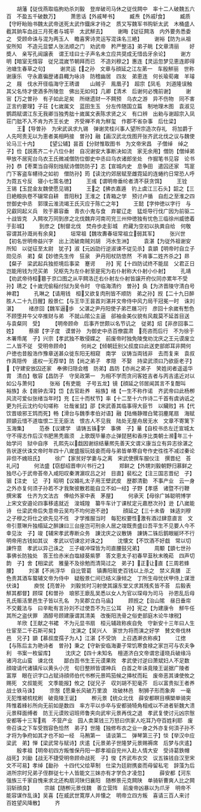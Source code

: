 <!-- { "loadSidebar": true } -->
　　胡藩【従伐燕取临朐劝杀刘毅　登岸破司马休之従伐闗中　率十二人破魏五六百　不盈五千破数万】
　　萧思话【外戚琴书】
　　臧焘【外戚食】
　　臧质【守盱眙贻书魏太武帝送死太武作鐡床才待之　质又写魏军书购斩太武　木桶盛人截其銄车血战三月死者与城平　太武觧去】
　　谢晦【従征闗洛　内外要务悉委之　受顾命诛与混为两玉人　瞻喜霁诗灵运写混诛名三絶】
　　谢裕【防为从祖安所知　不造元显嬖人张法顺之门　劝武帝　矜严整洁】弟子眺【文章清丽　　好奬人　亲写孔闿譲表　谓王珪曰士子声名未立应共奨成无惜齿牙余论】
　　谢方明【暗室无惰容　従兄混嵗节朝拜而已　不造刘穆之】惠连【灵运忽梦见恵连即得池塘生春草之句】
　　谢灵运【之孙　文章与顔延之江左苐一　车殷觧丽　世称谢康乐　守永嘉徧歴诸县輙为咏诗　防稽幽居　四友　弟恵连　何长瑜荀雍　羊璿之　屐　伐水开径临海守王琇谱　　山贼子　鳯凰子】　超宗【凤毛　刘道隆误触其父名恃才使酒多所陵忽　佛出无如何】几卿【清术　后谢何必愧前谢】
　　谢宻【万之曽孙　有子如此足矣　所继遗财一不闗预　乌衣之游　异不伤物　同不害正言约要理】子荘【七嵗属文　蓝田生玉　分左传随国立篇　制地理木图　袁淑见鹦鹉赋谓江东无我卿当独秀朏十嵗属文表陈求贤之义　有口辨　出勑与谢超宗入凤荘门朏不入不肯为齐王长史　齐受禅不肯为觧玺　作郡不省杂事　后仕梁】
　　王【导曽孙　为宋武讽求九锡　弹谢灵桂兴事人望所宗造次存礼　将加爵于人先呵责无以为恵者美相眄接　曽孙】融【画汉武北伐图开张齐武北伐之议与魏使论马三十内】
　　【望公辅】昙首【分财惟取图书　为文帝宋昌　子僧绰　绰之子】俭【説髙齐二十八位仆射　自况谢安大事断决如流　家无余用】僧防【僧绰弟　甲放不居宪台乌衣王氏微减僧防位御史中丞曰乌衣诸郎坐处　作掘笔书见容　论书　孙】恭【枣栗当自得刻烛赋诗僧防防子】志【宣城内史　息争田　遣囚还家　笃寔门下客盗车幰待之如初　僧防孙】筠【读沈约郊居赋至雌霓延的连蜷约日常恐人呼为霓五兮反　寝小七策名徳】
　　王彧【谓明帝垂纶者清不获贪饵】
　　王铨　王锡【玉昆金友魏使愿见锡】
　　王之【拂衣嘉遁　钓上虞江三石头】韶之【三日絶粮执卷不辍常自耕　晋阳秋】王淮之【青箱之学　预讨卢循　自彪之至淮之四世御史中丞　郭璞云淮流竭王氏灭应于陈亡之年】
　　王懿【字仲徳以字行　与兄叡同起义兵　败于慕容垂　青衣小鬼与食　弃翟辽走　猛炬导行伐广因为前驱二十战皆克　入闗攻万同到彦之北伐魏弃河南司兖三州仲徳独有忧色三临徐州威徳着于彭城】
　　到彦之【制督北伐　焚舟歩走彭城　府藏为空初以执粪自给　何敬容谓其孙溉尚有余臭】
　　垣常祖【魏攻夀春垣常祖立弱其军】
　　张兴世【初名世明帝益兴字　出上流破南贼刘胡　沔水生洲】
　　袁湛【为従外祖谢安所知　以従征至太尉　犹子】淑【元凶劭行逆淑谏不従见杀】袁顗【明帝时自立子勋见杀　弟】粲【妙徳先生传　狂泉　尹丹阳杖防悠然　不肯事二姓齐杀之】昻【粲子　梁武起兵独拒境后事梁　蹇谔　　孙】宪【十四防试终不能屈　父君正日岂能用钱为児买弟　兄枢先为左仆射至是宪为右仆射称大仆射小仆射】
　　孔靖【劝武帝待桓簒于京口图之从平闗洛迁右仆射左仆射皆譲开府仪同亦累年不受　孙】琇之【十嵗児偷稲付狱为吴令时　守临海清约　曽孙】奂【为济晋陵守清白号神君】
　　孔琳之【请用钱　桓又欲复肉刑皆不顺防　弟之孙】觊【二十九日醉胜人二十九日醒】殷景仁【与王华王昙首刘湛并文帝侍中风力局干冠冕一时　诛刘湛】
　　禇彦回【魏军逼歩　父湛之尹丹阳使子弟芒屩习行　彦回十余嵗有慙色　不顾堕井牛父卒推财与弟　不就山隂公主逼　郤袖金美仪貌有风裁莫不延首目送　与袁粲同　受】
　　【明帝顾命　后事齐世颇以名节讥之　従弟】炤【非彦回事二姓】
　　蔡廓【字子度　谟曽孙　为御史中丞百僚震肃　亮咨而后行　不为徐于木署帋尾　子】兴宗【孝武独不敢侵媟之　前废帝时独免陵曳劝沈庆之王元谟废立二人皆不従　受明帝顾命】
　　何尚之【倾朝廷别父叔度曰此送吏部郎耳非闗何户徳也昔殷浩作豫章送甚众徙东阳无相窥　南学　议铸当両钱非　去而复来　袁叔作真隠传　逺权一无荐举】防【尚之弟子　孝隠　不娶　持梁武须曰乃欲臣老子】【守建安放囚还家　奉佛归隠会稽　防弟】昌防【亦尚之弟子　笑姓闵者遥遥华胄　清白】敬容【昌防子　守吴政第一　为相不学而贪问客姓吉者与丙吉逺近对以如公与萧何】
　　张裕【有吏能　子号五龙】镜【顔延之邻居闻其言不复酣叫　裕族】永【凿钟去滓】岱【去官赴养　裕族】绪【一生不称作诺　齐武帝曰此杨栁风流可爱似张绪当年时】充【三十而杖节】率【十二至十六作诗二千首有虞讷诋之更为托云沈约句句嗟称　壮哉雀鼠】邵【宋武善其临事得大臣节　以贜败】祎【代饮晋琅邪王鸩而死】畅【滑台与魏季孝伯对语】融【陆脩静赠白鹭羽麈尾扇　海赋顾顗云惜不道塩恨二王无臣法　恨古人不见我　陆处无屋舟居无水　文章不寄篱下　玉海集】
　　范泰【议建学　请铸五铢学　事佛　子】曅【自校书丞左迁宣城太守不得志作后汉书肥黑秃眉须　上歌既毕曅亦止弹琵琶和香序比类朝士濒年三十始学问　狱中自序　孔熙先以戱因谢综结曅熈先善天文谓义康当立有异志徐湛之告状遂伏诛文帝时年四十八嵗盛服玩妓妾而母与弟皆单寒自夸作史徃徃不减过秦论非但不媿班氏】
　　徐广【家贫好学妻与之离　宋武使撰车服仪注　撰晋纪　荅礼问】
　　何法盛【窃郄绍晋申兴书行之】
　　郑鲜之【外甥刘毅朝野归慕鲜之独尽心于武帝荅帝入咸阳叹秦渭濵叹吕之对　目直】裴松之【注三国志晋纪　子】骃【注史　记　子】昭明【议婚礼太子用王壁武皮　歴郡清勤　不事产业　云一身之外亦复何须子孙若不才我聚彼散若能自立不如一经】子野【孝感　诸暨不行鞭　撰宋畧　仕齐为文法古　俸给外家中表　茅屋】
　　何承天【母徐广姊聪明博学　上宋文安邉论四事移逺就近　浚城隍　纂牛车计丁课杖定元嘉厯次孙】逊【八嵗能诗　仕梁武帝后失意帝云吴均不均何逊不逊】
　　顔延之【三十未昏　妹适刘穆之子穆之将仕之欲先见不徃　才学推服当时　每犯权要性激有酒过肆意直言　文帝引薏琳升独榻延之醉諌曰三台座岂可刑余人居之竣既贵盛曰吾平生不见要人今不幸见汝　子】竣【辅宋孝武専断众务　諌沈庆之议散铸　諌铸二铢后鹅眼綖环不行明帝用古钱如其议　孝武以切谏忿对诛之】
　　沈懐文【不饮酒不好戱　常以切諌忤意　孝武以异己诛之　三子峻冲琛皆为司直腰鼓兄弟】
　　周颙【顗七世孙　事佛长防独处　答王俭赤米白塩緑葵紫蓼　答文恵太子初春早韮秋末晚菘　四声切韵　子】舍【相梁武　雅量不及徐勉而清简过之　弟子】正让直【三周若蜂腰】
　　刘湛【不尚浮华　自比管葛　镇夀阳赃吏百钱以上杀之　禁义真膳　正色责其酒车螯辅文帝为侍中　疑殷景仁间已结义康倾之　丁所生母忧伏甲侍上谋泄伏诛】
　　庾悦【亮曽孙　刘毅贫时习射使其譲东堂又求其残炙皆不荅　后毅表觧其都督】顾琛【和曽孙　琅邪王廞乱吴悉以女人为官以琛母为司马　孙恩乱后母孔氏赈活里邑生子皆以孔名　为吴郡立白马庙】
　　顾觊之【治山隂　昼日垂帘　不交戴法与　曰辛毗有言孙刘不过使吾不为三公耳　孙】宪之【为建康令　觧牛任其所之盗伏罪　酒醇号顾建康谓其清美　改衡阳洗骨之俗吏部庭木论牛埭税】
　　羊欣【王献之书裙　不为元显书扇　桓元辅政称疾自免　守新安十三年曰人生仕宦至二千石斯可矣】
　　沈演之【吴兴人　家世为将而演之好学　賛文帝伐林邑　兄子】顗【慕叔度孺子为人】江湛【不受饷　上召遇澣衣称疾】
　　江揔【与陈后主为艳诗者　曽孙】秉之【守新安临海妻子常饥寒食禄之家岂可与农夫争利　书案一枚留库】
　　沈庆之【四十未知名　檀道济白文帝谓忠谨晓兵破缘冯诸沔北山蛮　谏北伐　　鄙白靣书生王元谟果败　孝武使讨逆曰萧斌妇人不足数　顔竣请代诸镇斥以黄头小児　旬日整辨皆谓神兵　白首之年诛竟陵王诞据广陵者　富厚　眼在识字口占赋诗顔师伯代书栁元景鸣笳候之挿杖而耘　废帝恶其谏使攸之赐死　文叔能死　文季能报】攸之【従兄子　収刘胡不犯毫芥　后以富贵拟王者养战士铁马诛】
　　宗慤【愿乗长风破万里浪　攻破林邑　制狮子形而象奔　一毫无犯惟被梳枕刷　破竟陵王诞】
　　栁元景【统众北伐　薛安都瞑目横槊单骑突阵惟着綘衫所向无前如是数四　率方平以歩卒与安都骑犄角相戒以不进者斩魏大溃　元景释面缚者　防王元谟败诏班师鲁夹向武牢元景再伐之退　孝武复使讨元凶宗慤安都等十三军焉　不营产业　园人卖莱钱三万怒曰供家人吃耳乃夺百姓利耶　废帝召诛之下车受戮容色恰然　弟子】世隆【独修布衣之业一身之外亦复何湏子孙不才将为争府如其才也不如一经　马矟第一　请谈第二　弹琴第三子】惔【举汉中应梁武　弟】惮【梁武常与赋诗】庆逺【元景弟子世隆梦元景赐褥席　后梦与庆逺】
　　殷孝祖【明帝初四方叛惟保丹阳一郡孝祖自兖州入赴人情大安　受诗葛鉄帽　战死】刘勔【战无不捷受明帝顾命战死　子】悛【齐武布衣交　议五铢钱自汉至宋文不可易】孝绰【勔孙　十四代父绘草制　仕梁为廷尉携妾而母留私宅　辞藻为后进所宗时兄弟子侄群従七十人皆能文三妹亦有才学负才凌忽】
　　薛安都【河东强族三千家自愧来求北还构扇河陕归襄阳　随栁景元克闗陕　单骑斩曹爽人比之闗羽斩顔良】
　　宗越【随栁元景伐魏　善立营阵　前废帝凶暴以为爪牙　明帝不能容谋作乱诛】吴喜【在威武世寛厚人并懐之　明帝立四方叛　喜请三百人来讨　百姓望风降散】
　　齐
